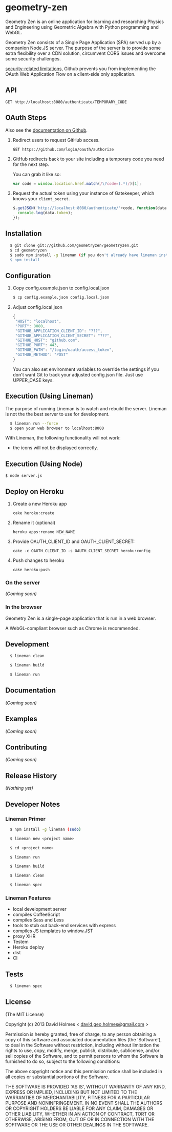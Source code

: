 # geometry-zen

Geometry Zen is an online application for learning and researching Physics and Engineering using Geometric Algebra with Python programming and WebGL.

Geometry Zen consists of a Single Page Application (SPA) served up by a companion Node.JS server. The purpose of the server
is to provide some extra flexibility over a CDN solution, circumvent CORS issues and overcome some security challenges.

[security-related limitations](http://blog.vjeux.com/2012/javascript/github-oauth-login-browser-side.html), Github prevents you from implementing the OAuth Web Application Flow on a client-side only application.

## API

```
GET http://localhost:8080/authenticate/TEMPORARY_CODE
```

## OAuth Steps

Also see the [documentation on Github](http://developer.github.com/v3/oauth/).

1. Redirect users to request GitHub access.

   ```
   GET https://github.com/login/oauth/authorize
   ```

2. GitHub redirects back to your site including a temporary code you need for the next step.

   You can grab it like so:
   
   ```js
   var code = window.location.href.match(/\?code=(.*)/)[1];
   ```
   
3. Request the actual token using your instance of Gatekeeper, which knows your `client_secret`.
   
   ```js
   $.getJSON('http://localhost:8080/authenticate/'+code, function(data) {
     console.log(data.token);
   });
   ```

## Installation

```sh
  $ git clone git://github.com/geometryzen/geometryzen.git
  $ cd geometryzen
  $ sudo npm install -g lineman (if you don't already have lineman installed)
  $ npm install
```

## Configuration

1. Copy config.example.json to config.local.json

   ```sh
   $ cp config.example.json config.local.json
   ```

2. Adjust config.local.json

   ```js
   {
    "HOST": "localhost",
    "PORT": 8080,
    "GITHUB_APPLICATION_CLIENT_ID": "???",
    "GITHUB_APPLICATION_CLIENT_SECRET": "???",
    "GITHUB_HOST": "github.com",
    "GITHUB_PORT": 443,
    "GITHUB_PATH": "/login/oauth/access_token",
    "GITHUB_METHOD": "POST"
   }
   ```

   You can also set environment variables to override the settings if you don't want Git to track your adjusted config.json file. Just use UPPER_CASE keys.

## Execution (Using Lineman)

   The purpose of running Lineman is to watch and rebuild the server.
   Lineman is not the the best server to use for development.

```sh
  $ lineman run --force
  $ open your web browser to localhost:8000
```
   With Lineman, the following functionality will not work:
   * the icons will not be displayed correctly.

## Execution (Using Node)

```
$ node server.js
```

## Deploy on Heroku

1. Create a new Heroku app
   
   ```
   cake heroku:create
   ```

2. Rename it (optional)
   
   ```
   heroku apps:rename NEW_NAME
   ```

3. Provide OAUTH_CLIENT_ID and OAUTH_CLIENT_SECRET:

   ```
   cake -c OAUTH_CLIENT_ID -s OAUTH_CLIENT_SECRET heroku:config
   ```

4. Push changes to heroku

   ```
   cake heroku:push
   ```

### On the server
_(Coming soon)_

### In the browser
Geometry Zen is a single-page application that is run in a web browser.

A WebGL-compliant browser such as Chrome is recommended.

## Development

```sh
  $ lineman clean

  $ lineman build

  $ lineman run
```

## Documentation
_(Coming soon)_

## Examples
_(Coming soon)_

## Contributing
_(Coming soon)_

## Release History
_(Nothing yet)_

## Developer Notes

### Lineman Primer
```sh
  $ npm install -g lineman (sudo)

  $ lineman new <project name>

  $ cd <project name>

  $ lineman run

  $ lineman build

  $ lineman clean

  $ lineman spec
```
### Lineman Features

* local development server
* compiles CoffeeScript
* compiles Sass and Less
* tools to stub out back-end services with express
* compiles JS templates to window.JST
* proxy XHR
* Testem
* Heroku deploy
* dist
* CI

## Tests

```sh
  $ lineman spec
```


## License
(The MIT License)

Copyright (c) 2013 David Holmes < [david.geo.holmes@gmail.com](mailto:david.geo.holmes@gmail.com) >

Permission is hereby granted, free of charge, to any person obtaining a copy of this software and associated documentation files (the 'Software'), to deal in the Software without restriction, including without limitation the rights to use, copy, modify, merge, publish, distribute, sublicense, and/or sell copies of the Software, and to permit persons to whom the Software is furnished to do so, subject to the following conditions:

The above copyright notice and this permission notice shall be included in all copies or substantial portions of the Software.

THE SOFTWARE IS PROVIDED 'AS IS', WITHOUT WARRANTY OF ANY KIND, EXPRESS OR IMPLIED, INCLUDING BUT NOT LIMITED TO THE WARRANTIES OF MERCHANTABILITY, FITNESS FOR A PARTICULAR PURPOSE AND NONINFRINGEMENT. IN NO EVENT SHALL THE AUTHORS OR COPYRIGHT HOLDERS BE LIABLE FOR ANY CLAIM, DAMAGES OR OTHER LIABILITY, WHETHER IN AN ACTION OF CONTRACT, TORT OR OTHERWISE, ARISING FROM, OUT OF OR IN CONNECTION WITH THE SOFTWARE OR THE USE OR OTHER DEALINGS IN THE SOFTWARE.